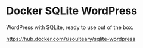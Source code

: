 # Docker SQLite WordPress

WordPress with SQLite, ready to use out of the box.

https://hub.docker.com/r/soulteary/sqlite-wordpress
